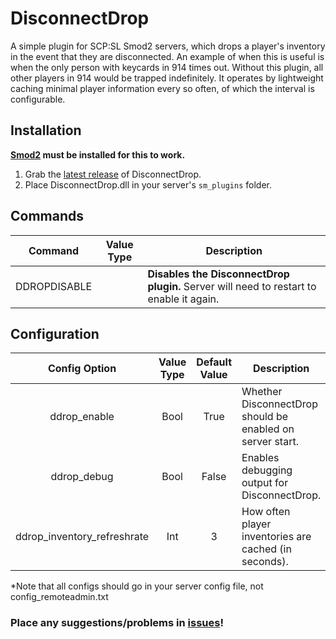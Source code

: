 # DisconnectDrop
A simple plugin for SCP:SL Smod2 servers, which drops a player's inventory in the event that they are disconnected. An example of when this is useful is when the only person with keycards in 914 times out. Without this plugin, all other players in 914 would be trapped indefinitely. It operates by lightweight caching minimal player information every so often, of which the interval is configurable.

## Installation
**[Smod2](https://github.com/Grover-c13/Smod2) must be installed for this to work.**

1. Grab the [latest release](https://github.com/NeonWizard/SCP-DisconnectDrop/releases/latest) of DisconnectDrop.
2. Place DisconnectDrop.dll in your server's `sm_plugins` folder.

## Commands
Command | Value Type | Description
--- | :---: | ---
DDROPDISABLE | | **Disables the DisconnectDrop plugin.** Server will need to restart to enable it again.

## Configuration
Config Option | Value Type | Default Value | Description
:---: | :---: | :---: | ---
ddrop_enable | Bool | True | Whether DisconnectDrop should be enabled on server start.
ddrop_debug | Bool | False | Enables debugging output for DisconnectDrop.
ddrop_inventory_refreshrate | Int | 3 | How often player inventories are cached (in seconds).

*Note that all configs should go in your server config file, not config_remoteadmin.txt

### Place any suggestions/problems in [issues](https://github.com/NeonWizard/SCP-DisconnectDrop/issues)!
